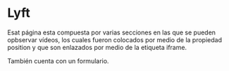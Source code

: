 # Lyft

Esat página esta compuesta por varias secciones en las que se pueden opbservar vídeos, los cuales fueron colocados por medio de la propiedad position y que son enlazados por medio de la etiqueta iframe.

También cuenta con un formulario.
